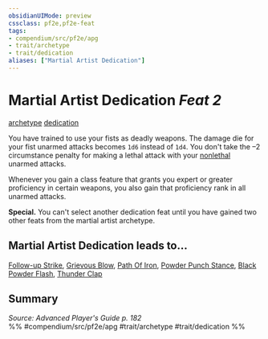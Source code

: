 ```yaml
---
obsidianUIMode: preview
cssclass: pf2e,pf2e-feat
tags:
- compendium/src/pf2e/apg
- trait/archetype
- trait/dedication
aliases: ["Martial Artist Dedication"]
---
```

# Martial Artist Dedication  *Feat 2*  
[archetype](/rules/traits/archetype.md)  [dedication](/rules/traits/dedication.md)  


You have trained to use your fists as deadly weapons. The damage die for your fist unarmed attacks becomes `1d6` instead of `1d4`. You don't take the –2 circumstance penalty for making a lethal attack with your [nonlethal](/rules/traits/nonlethal.md) unarmed attacks.

Whenever you gain a class feature that grants you expert or greater proficiency in certain weapons, you also gain that proficiency rank in all unarmed attacks.

**Special.** You can't select another dedication feat until you have gained two other feats from the martial artist archetype.

## Martial Artist Dedication leads to...

[Follow-up Strike](/compendium/feats/follow-up-strike-apg.md), [Grievous Blow](/compendium/feats/grievous-blow-apg.md), [Path Of Iron](/compendium/feats/path-of-iron-apg.md), [Powder Punch Stance](/compendium/feats/powder-punch-stance-ooa1.md), [Black Powder Flash](/compendium/feats/black-powder-flash-ooa1.md), [Thunder Clap](/compendium/feats/thunder-clap-ooa1.md)

## Summary

*Source: Advanced Player's Guide p. 182*  
%% #compendium/src/pf2e/apg #trait/archetype #trait/dedication %%